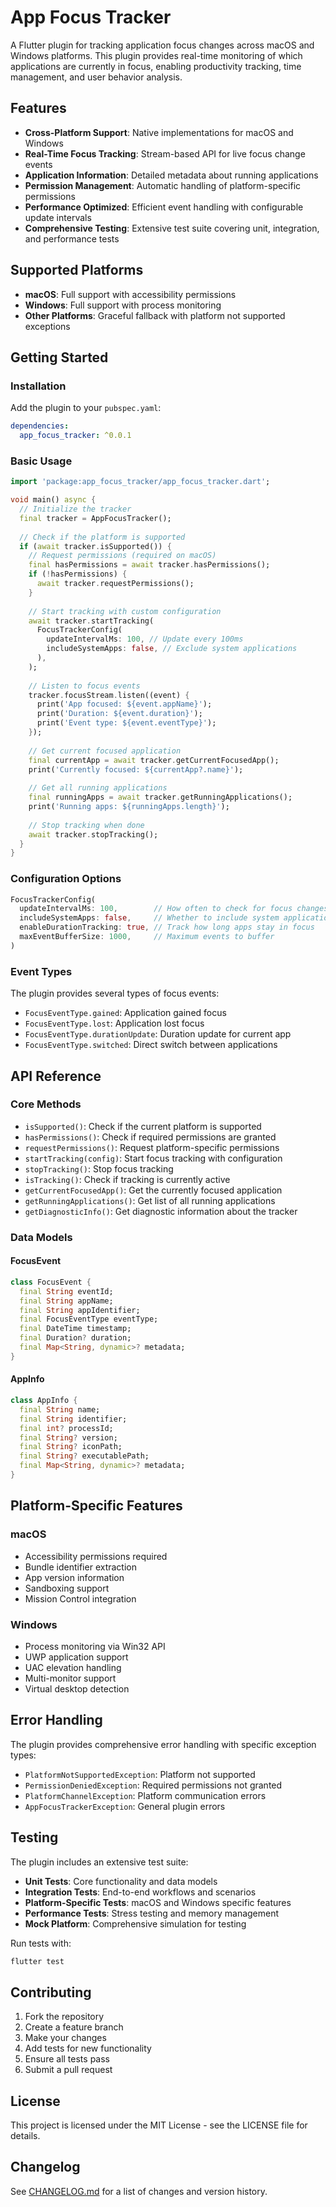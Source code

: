 # App Focus Tracker

A Flutter plugin for tracking application focus changes across macOS and Windows platforms. This plugin provides real-time monitoring of which applications are currently in focus, enabling productivity tracking, time management, and user behavior analysis.

## Features

- **Cross-Platform Support**: Native implementations for macOS and Windows
- **Real-Time Focus Tracking**: Stream-based API for live focus change events
- **Application Information**: Detailed metadata about running applications
- **Permission Management**: Automatic handling of platform-specific permissions
- **Performance Optimized**: Efficient event handling with configurable update intervals
- **Comprehensive Testing**: Extensive test suite covering unit, integration, and performance tests

## Supported Platforms

- **macOS**: Full support with accessibility permissions
- **Windows**: Full support with process monitoring
- **Other Platforms**: Graceful fallback with platform not supported exceptions

## Getting Started

### Installation

Add the plugin to your `pubspec.yaml`:

```yaml
dependencies:
  app_focus_tracker: ^0.0.1
```

### Basic Usage

```dart
import 'package:app_focus_tracker/app_focus_tracker.dart';

void main() async {
  // Initialize the tracker
  final tracker = AppFocusTracker();
  
  // Check if the platform is supported
  if (await tracker.isSupported()) {
    // Request permissions (required on macOS)
    final hasPermissions = await tracker.hasPermissions();
    if (!hasPermissions) {
      await tracker.requestPermissions();
    }
    
    // Start tracking with custom configuration
    await tracker.startTracking(
      FocusTrackerConfig(
        updateIntervalMs: 100, // Update every 100ms
        includeSystemApps: false, // Exclude system applications
      ),
    );
    
    // Listen to focus events
    tracker.focusStream.listen((event) {
      print('App focused: ${event.appName}');
      print('Duration: ${event.duration}');
      print('Event type: ${event.eventType}');
    });
    
    // Get current focused application
    final currentApp = await tracker.getCurrentFocusedApp();
    print('Currently focused: ${currentApp?.name}');
    
    // Get all running applications
    final runningApps = await tracker.getRunningApplications();
    print('Running apps: ${runningApps.length}');
    
    // Stop tracking when done
    await tracker.stopTracking();
  }
}
```

### Configuration Options

```dart
FocusTrackerConfig(
  updateIntervalMs: 100,        // How often to check for focus changes (ms)
  includeSystemApps: false,     // Whether to include system applications
  enableDurationTracking: true, // Track how long apps stay in focus
  maxEventBufferSize: 1000,     // Maximum events to buffer
)
```

### Event Types

The plugin provides several types of focus events:

- `FocusEventType.gained`: Application gained focus
- `FocusEventType.lost`: Application lost focus  
- `FocusEventType.durationUpdate`: Duration update for current app
- `FocusEventType.switched`: Direct switch between applications

## API Reference

### Core Methods

- `isSupported()`: Check if the current platform is supported
- `hasPermissions()`: Check if required permissions are granted
- `requestPermissions()`: Request platform-specific permissions
- `startTracking(config)`: Start focus tracking with configuration
- `stopTracking()`: Stop focus tracking
- `isTracking()`: Check if tracking is currently active
- `getCurrentFocusedApp()`: Get the currently focused application
- `getRunningApplications()`: Get list of all running applications
- `getDiagnosticInfo()`: Get diagnostic information about the tracker

### Data Models

#### FocusEvent
```dart
class FocusEvent {
  final String eventId;
  final String appName;
  final String appIdentifier;
  final FocusEventType eventType;
  final DateTime timestamp;
  final Duration? duration;
  final Map<String, dynamic>? metadata;
}
```

#### AppInfo
```dart
class AppInfo {
  final String name;
  final String identifier;
  final int? processId;
  final String? version;
  final String? iconPath;
  final String? executablePath;
  final Map<String, dynamic>? metadata;
}
```

## Platform-Specific Features

### macOS
- Accessibility permissions required
- Bundle identifier extraction
- App version information
- Sandboxing support
- Mission Control integration

### Windows
- Process monitoring via Win32 API
- UWP application support
- UAC elevation handling
- Multi-monitor support
- Virtual desktop detection

## Error Handling

The plugin provides comprehensive error handling with specific exception types:

- `PlatformNotSupportedException`: Platform not supported
- `PermissionDeniedException`: Required permissions not granted
- `PlatformChannelException`: Platform communication errors
- `AppFocusTrackerException`: General plugin errors

## Testing

The plugin includes an extensive test suite:

- **Unit Tests**: Core functionality and data models
- **Integration Tests**: End-to-end workflows and scenarios
- **Platform-Specific Tests**: macOS and Windows specific features
- **Performance Tests**: Stress testing and memory management
- **Mock Platform**: Comprehensive simulation for testing

Run tests with:
```bash
flutter test
```

## Contributing

1. Fork the repository
2. Create a feature branch
3. Make your changes
4. Add tests for new functionality
5. Ensure all tests pass
6. Submit a pull request

## License

This project is licensed under the MIT License - see the LICENSE file for details.

## Changelog

See [CHANGELOG.md](CHANGELOG.md) for a list of changes and version history.


